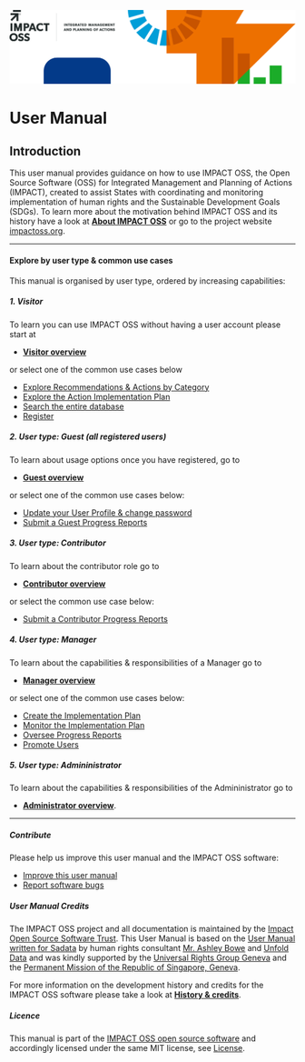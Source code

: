 ![](/assets/header.png)

# User Manual

## Introduction

This user manual provides guidance on how to use IMPACT OSS, the Open Source Software \(OSS\) for Integrated Management and Planning of Actions \(IMPACT\), created to assist States with coordinating and monitoring implementation of human rights and the Sustainable Development Goals \(SDGs\). To learn more about the motivation behind IMPACT OSS and its history have a look at [**About IMPACT OSS**](/about.md) or go to the project website [impactoss.org](https://impactoss.org).

---

#### Explore by user type & common use cases

This manual is organised by user type, ordered by increasing capabilities:

##### 1. Visitor

To learn you can use IMPACT OSS without having a user account please start at

* [**Visitor overview**](/visitors/visitor.md)

or select one of the common use cases below

* [Explore Recommendations & Actions by Category](/visitors/categories.md)
* [Explore the Action Implementation Plan](/visitors/actions.md)
* [Search the entire database](/visitors/search.md)
* [Register](/visitors/register.md)

##### 2. User type: Guest \(all registered users\)

To learn about usage options once you have registered, go to

* [**Guest overview**](/guests/guest.md)

or select one of the common use cases below:

* [Update your User Profile & change password](/guests/user-profile.md)
* [Submit a Guest Progress Reports](/guests/reporting.md)

##### 3. User type: Contributor

To learn about the contributor role go to

* [**Contributor overview**](/contributors/contributor.md)

or select the common use case below:

* [Submit a Contributor Progress Reports](/contributors/reporting.md)

##### 4. User type: Manager

To learn about the capabilities & responsibilities of a Manager go to

* [**Manager overview**](/managers/manager.md)

or select one of the common use cases below:

* [Create the Implementation Plan](/managers/create-implementation-plan.md)
* [Monitor the Implementation Plan](/managers/monitor-implementation-plan.md)
* [Oversee Progress Reports](/managers/oversee-reporting.md)
* [Promote Users](/managers/users-admin.md)

##### 5. User type: Admininistrator

To learn about the capabilities & responsibilities of the Admininistrator go to

* [**Administrator overview**](/admins/admin.md).

---

##### Contribute

Please help us improve this user manual and the IMPACT OSS software:

* [Improve this user manual](/appendix/contribute.md)
* [Report software bugs](/appendix/report-bugs.md)

##### User Manual Credits

The IMPACT OSS project and all documentation is maintained by the [Impact Open Source Software Trust](http://impactoss.org/). This User Manual is based on the [User Manual written for Sadata](https://nmrf.gitbooks.io/sadata/content/) by human rights consultant [Mr. Ashley Bowe](https://www.linkedin.com/in/ashley-bowe-a4716019/) and [Unfold Data](http://unfolddata.com/) and was kindly supported by the [Universal Rights Group Geneva](http://www.universal-rights.org/) and the [Permanent Mission of the Republic of Singapore, Geneva](https://www.mfa.gov.sg/content/mfa/overseasmission/geneva.html).

For more information on the development history and credits for the IMPACT OSS software please take a look at [**History & credits**](/appendix/history.md).

##### Licence

This manual is part of the [IMPACT OSS open source software](https://github.com/impactoss/impactoss-server/) and accordingly licensed under the same MIT license, see [License](LICENSE.md).

